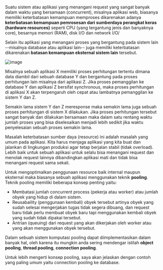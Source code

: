 Suatu sistem atau aplikasi yang menangani request yang sangat banyak dalam waktu yang bersamaan (concurrent), misalnya aplikasi web,
biasanya memiliki keterbatasan kemampuan memproses dikarenakan adanya **keterbatasan kemampuan pemrosesan dari sumberdaya perangkat keras (hardware resources)** seperti CPU (yang tergantung jenis dan banyaknya core), besarnya memori (RAM), disk I/O dan network I/O/

Selain itu aplikasi yang menangani proses yang bergantung pada sistem lain --misalnya database atau aplikasi lain-- juga memiliki 
keterbatasan dikarenakan **batasan kemampuan eksternal sistem lain** tersebut. 

![image](https://cloud.githubusercontent.com/assets/3068071/11893212/4e9a11fa-a5a1-11e5-948e-8449c86cb142.png)

Misalnya sebuah aplikasi X memiliki proses perhitungan tertentu dimana data diambil dari sebuah database Y dan bergantung pada proses 
perhitungan lain misalnya dari aplikasi Z. Jika proses pemanggilan ke database Y dan aplikasi Z bersifat synchronous, maka proses 
perhitungan di aplikasi X akan terpengaruh oleh cepat atau lambatnya pemanggilan ke sistem Y dan Z.

Semakin lama sistem Y dan Z meresponse maka semakin lama juga sebuah proses perhitungan di sistem X dilakukan. Jika proses perhitungan 
tersebut sangat banyak dan dilakukan bersamaan maka dalam satu rentang waktu jumlah proses yang bisa diselesaikan menjadi lebih sedikit
jika waktu penyelesaian sebuah proses semakin lama.



Masalah keterbatasan sumber daya (resource) ini adalah masalah yang umum pada aplikasi. Kita harus menjaga aplikasi yang kita buat dan
jalankan di lingkungan produksi agar tetap berjalan stabil (tidak overload). Lebih baik untuk sebuah aplikasi untuk selalu bisa menangani
request dan menolak request lainnya dibandingkan aplikasi mati dan tidak bisa menangani request sama sekali.

Untuk mengoptimalkan penggunaan resource baik internal maupun eksternal maka biasanya sebuah aplikasi menggunakan teknik **pooling**. 
Teknik pooling memiliki beberapa konsep penting yaitu:

* Membatasi jumlah concurrent process (pekerja atau worker) atau jumlah obyek yang hidup di dalam sistem.
* Reusabaility (penggunaan kembali) obyek tersebut artinya obyek yang sudah selesai mengerjakan tugas tidak segera dibuang, dan request baru tidak perlu membuat obyek baru tapi menggunakan kembali obyek yang sudah tidak dipakai tersebut.
* Antrian (queuing) dari request yang akan dikerjakan oleh worker atau yang akan menggunakan obyek tersebut.

Dalam sebuah sistem komputasi pooling dapat diimplementasikan dalam banyak hal, oleh karena itu mungkin anda sering mendengar istilah **object pooling**, **thread pooling**, **connection pooling**.

Untuk lebih mengerti konsep pooling, saya akan jelaskan dengan contoh yang paling umum yaitu connection pooling ke database.








